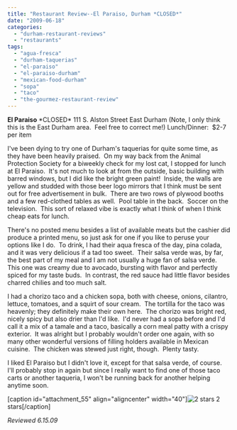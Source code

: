 ```yaml
---
title: "Restaurant Review--El Paraiso, Durham *CLOSED*"
date: "2009-06-18"
categories: 
  - "durham-restaurant-reviews"
  - "restaurants"
tags: 
  - "agua-fresca"
  - "durham-taquerias"
  - "el-paraiso"
  - "el-paraiso-durham"
  - "mexican-food-durham"
  - "sopa"
  - "taco"
  - "the-gourmez-restaurant-review"
---
```


**El Paraiso** \*CLOSED\* 111 S. Alston Street East Durham (Note, I only think this is the East Durham area.  Feel free to correct me!) Lunch/Dinner:  $2-7 per item

I've been dying to try one of Durham's taquerias for quite some time, as they have been heavily praised.  On my way back from the Animal Protection Society for a biweekly check for my lost cat, I stopped for lunch at El Paraiso.  It's not much to look at from the outside, basic building with barred windows, but I did like the bright green paint!  Inside, the walls are yellow and studded with those beer logo mirrors that I think must be sent out for free advertisement in bulk.  There are two rows of plywood booths and a few red-clothed tables as well.  Pool table in the back.  Soccer on the television.  This sort of relaxed vibe is exactly what I think of when I think cheap eats for lunch.

There's no posted menu besides a list of available meats but the cashier did produce a printed menu, so just ask for one if you like to peruse your options like I do.  To drink, I had their aqua fresca of the day, pina colada, and it was very delicious if a tad too sweet.  Their salsa verde was, by far, the best part of my meal and I am not usually a huge fan of salsa verde.  This one was creamy due to avocado, bursting with flavor and perfectly spiced for my taste buds.  In contrast, the red sauce had little flavor besides charred chilies and too much salt.

I had a chorizo taco and a chicken sopa, both with cheese, onions, cilantro, lettuce, tomatoes, and a squirt of sour cream.  The tortilla for the taco was heavenly; they definitely make their own here.  The chorizo was bright red, nicely spicy but also drier than I'd like.  I'd never had a sopa before and I'd call it a mix of a tamale and a taco, basically a corn meal patty with a crispy exterior.  It was alright but I probably wouldn't order one again, with so many other wonderful versions of filling holders available in Mexican cuisine.  The chicken was stewed just right, though.  Plenty tasty.

I liked El Paraiso but I didn't love it, except for that salsa verde, of course.  I'll probably stop in again but since I really want to find one of those taco carts or another taqueria, I won't be running back for another helping anytime soon.

\[caption id="attachment\_55" align="aligncenter" width="40"\]![2 stars](http://s3.amazonaws.com/thegourmez-wpmedia/2009/02/rating_chicken11.gif "rating_chicken11") 2 stars\[/caption\]

_Reviewed 6.15.09_
